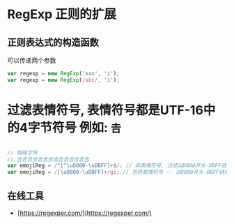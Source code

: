 # RegExp 正则的扩展
## 正则表达式的构造函数

可以传递两个参数

```javascript
var regexp = new RegExp('xxx', 'i');
var regexp = new RegExp(/abc/, 'i');
```

# 过滤表情符号, 表情符号都是UTF-16中的4字节符号 例如:  `𠮷` 

```javascript

// 特殊字符
// 𠮷𠮷𠮷𠮷𠮷𠮷𠮷𠮷𠮷𠮷𠮷𠮷𠮷𠮷
var emojiReg = /^[^\uD800-\uDBFF]+$/; // 非表情符号, 过滤以D800开头-DBFF结尾的4字节字符
var emojiReg = /[\uD800-\uDBFF]+/gi; // 包含表情符号 -- 以D800开头-DBFF结尾的4字节字符
```

## 在线工具

* [https://regexper.com/](https://regexper.com/)
